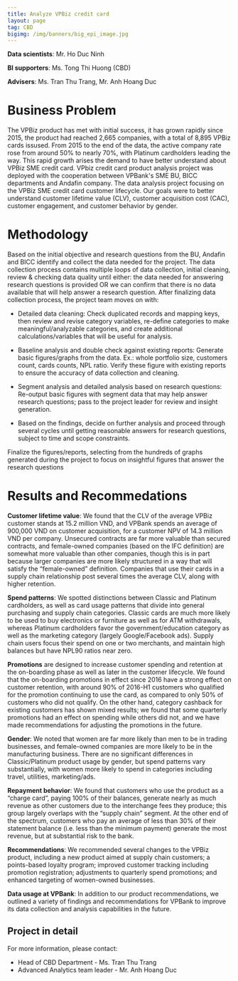 ```yaml
---
title: Analyze VPBiz credit card
layout: page
tag: CBD
bigimg: /img/banners/big_epi_image.jpg
---
```


**Data scientists**: Mr. Ho Duc Ninh

**BI supporters**: Ms. Tong Thi Huong (CBD)

**Advisers**: Ms. Tran Thu Trang, Mr. Anh Hoang Duc

# Business Problem 

The VPBiz product has met with initial success, it has grown rapidly since 2015, the product had reached 2,665 companies, with a total of 8,895 VPBiz cards issused. From 2015 to the end of the data, the active company rate rose from around 50% to nearly 70%, with Platinum cardholders leading the way. 
This rapid growth arises the demand to have better understand about VPBiz SME credit card. VPbiz credit card product analysis project was deployed with the cooperation between VPBank's SME BU, BICC departments and Andafin company.
The data analysis project focusing on the VPBiz SME credit card customer lifecycle. Our goals were to better understand customer lifetime value (CLV), customer acquisition cost (CAC), customer engagement, and customer behavior by gender.

# Methodology 

Based on the initial objective and research questions from the BU, Andafin and BICC identify and collect the data needed for the project.
The data collection process contains multiple loops of data collection, initial cleaning, review & checking data quality until either: the data needed for answering research questions is provided OR we can confirm that there is no data available that will help answer a research question.
After finalizing data collection process, the project team moves on with:

- Detailed data cleaning: Check duplicated records and mapping keys, then review and revise category variables, re-define categories to make meaningful/analyzable categories, and create additional calculations/variables that will be useful for analysis.

- Baseline analysis and double check against existing reports: Generate basic figures/graphs from the data. Ex.: whole portfolio size, customers count, cards counts, NPL ratio. Verify these figure with existing reports to ensure the accuracy of data collection and cleaning.

- Segment analysis and detailed analysis based on research questions: Re-output basic figures with segment data that may help answer research questions; pass to the project leader for review and insight generation.

- Based on the findings, decide on further analysis and proceed through several cycles until getting reasonable answers for research questions, subject to time and scope constraints.

Finalize the figures/reports, selecting from the hundreds of graphs generated during the project to focus on insightful figures that answer the research questions

# Results and Recommedations

**Customer lifetime value**: We found that the CLV of the average VPBiz customer stands at 15.2 million VND, and VPBank spends an average of 900,000 VND on customer acquisition, for a customer NPV of 14.3 million VND per company. Unsecured contracts are far more valuable than secured contracts, and female-owned companies (based on the IFC definition) are somewhat more valuable than other companies, though this is in part because larger companies are more likely structured in a way that will satisfy the “female-owned” definition. Companies that use their cards in a supply chain relationship post several times the average CLV, along with higher retention.

**Spend patterns**: We spotted distinctions between Classic and Platinum cardholders, as well as card usage patterns that divide into general purchasing and supply chain categories. Classic cards are much more likely to be used to buy electronics or furniture as well as for ATM withdrawals, whereas Platinum cardholders favor the government/education category as well as the marketing category (largely Google/Facebook ads). Supply chain users focus their spend on one or two merchants, and maintain high balances but have NPL90 ratios near zero.

**Promotions** are designed to increase customer spending and retention at the on-boarding phase as well as later in the customer lifecycle. We found that the on-boarding promotions in effect since 2016 have a strong effect on customer retention, with around 90% of 2016-H1 customers who qualified for the promotion continuing to use the card, as compared to only 50% of customers who did not qualify. On the other hand, category cashback for existing customers has shown mixed results; we found that some quarterly promotions had an effect on spending while others did not, and we have made recommendations for adjusting the promotions in the future.

**Gender**: We noted that women are far more likely than men to be in trading businesses, and female-owned companies are more likely to be in the manufacturing business. There are no significant differences in Classic/Platinum product usage by gender, but spend patterns vary substantially, with women more likely to spend in categories including travel, utilities, marketing/ads.

**Repayment behavior**: We found that customers who use the product as a “charge card”, paying 100% of their balances, generate nearly as much revenue as other customers due to the interchange fees they produce; this group largely overlaps with the “supply chain” segment. At the other end of the spectrum, customers who pay an average of less than 30% of their statement balance (i.e. less than the minimum payment) generate the most revenue, but at substantial risk to the bank.

**Recommendations**: We recommended several changes to the VPBiz product, including a new product aimed at supply chain customers; a points-based loyalty program; improved customer tracking including promotion registration; adjustments to quarterly spend promotions; and enhanced targeting of women-owned businesses.

**Data usage at VPBank**: In addition to our product recommendations, we outlined a variety of findings and recommendations for VPBank to improve its data collection and analysis capabilities in the future.

## Project in detail

For more information, please contact:

- Head of CBD Department - Ms. Tran Thu Trang
- Advanced Analytics team leader - Mr. Anh Hoang Duc


